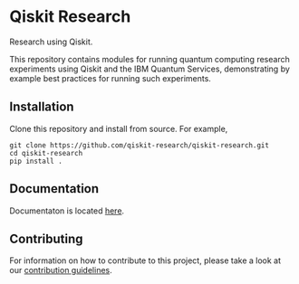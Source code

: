 # Qiskit Research

Research using Qiskit.

This repository contains modules for running quantum computing research experiments
using Qiskit and the IBM Quantum Services, demonstrating by example best practices
for running such experiments.

## Installation

Clone this repository and install from source. For example,

    git clone https://github.com/qiskit-research/qiskit-research.git
    cd qiskit-research
    pip install .

## Documentation

Documentaton is located [here](https://qiskit-research.github.io/qiskit-research/).

## Contributing

For information on how to contribute to this project, please take a look at our [contribution guidelines](CONTRIBUTING.md).
